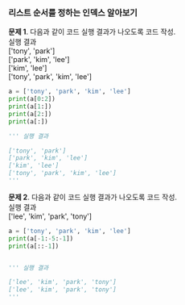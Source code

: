 ### 리스트 순서를 정하는 인덱스 알아보기
**문제 1**. 다음과 같이 코드 실행 결과가 나오도록 코드 작성.  
실행 결과  
['tony', 'park']  
['park', 'kim', 'lee']  
['kim', 'lee']  
['tony', 'park', 'kim', 'lee']  
  
```py
a = ['tony', 'park', 'kim', 'lee']
print(a[0:2])
print(a[1:])
print(a[2:])
print(a[:])

''' 실행 결과

['tony', 'park']
['park', 'kim', 'lee']
['kim', 'lee']
['tony', 'park', 'kim', 'lee']
'''
```
  
**문제 2**. 다음과 같이 코드 실행 결과가 나오도록 코드 작성.  
실행 결과  
['lee', 'kim', 'park', 'tony']  
  
```py
a = ['tony', 'park', 'kim', 'lee']
print(a[-1:-5:-1])
print(a[::-1])


''' 실행 결과

['lee', 'kim', 'park', 'tony']
['lee', 'kim', 'park', 'tony']
'''
```
